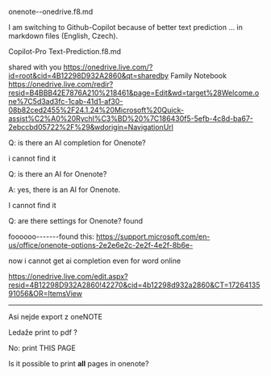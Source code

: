 onenote--onedrive.f8.md


I am switching to Github-Copilot because of better text prediction ... in markdown files (English, Czech).




Copilot-Pro Text-Prediction.f8.md




shared with you
https://onedrive.live.com/?id=root&cid=4B12298D932A2860&qt=sharedby
Family Notebook
https://onedrive.live.com/redir?resid=B4BBB42E7876A210%218461&page=Edit&wd=target%28Welcome.one%7C5d3ad3fc-1cab-41d1-af30-08b82ced2455%2F24.1.24%20Microsoft%20Quick-assist%C2%A0%20Rychl%C3%BD%20%7C186430f5-5efb-4c8d-ba67-2ebccbd05722%2F%29&wdorigin=NavigationUrl


Q: is there an AI completion for Onenote? 

i cannot find it


 

Q: is there an AI for Onenote? 

A: yes, there is an AI for Onenote.

I cannot find it


 

Q: are there settings for Onenote? 
found

foooooo-------found this: https://support.microsoft.com/en-us/office/onenote-options-2e2e6e2c-2e2f-4e2f-8b6e-
 
now i cannot get ai completion even for word online

https://onedrive.live.com/edit.aspx?resid=4B12298D932A2860!42270&cid=4b12298d932a2860&CT=1726413591056&OR=ItemsView


 

---------- 

Asi nejde export  z oneNOTE 

 

Ledaže print to pdf ? 

No: print THIS PAGE 

Is it possible to print **all** pages in onenote?




 
